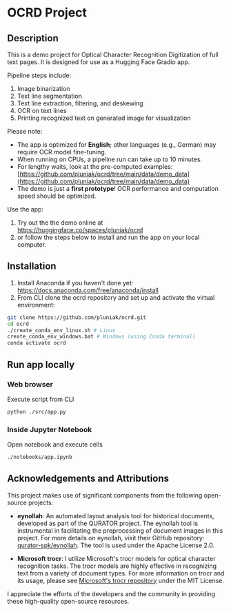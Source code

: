 # OCRD Project

## Description
This is a demo project for Optical Character Recognition Digitization of full text pages. It is designed for use as a Hugging Face Gradio app. 

Pipeline steps include:
  1. Image binarization
  2. Text line segmentation
  3. Text line extraction, filtering, and deskewing
  4. OCR on text lines
  5. Printing recognized text on generated image for visualization

Please note:
- The app is optimized for **English**; other languages (e.g., German) may require OCR model fine-tuning.
- When running on CPUs, a pipeline run can take up to 10 minutes.
- For lengthy waits, look at the pre-computed examples: [https://github.com/pluniak/ocrd/tree/main/data/demo_data](https://github.com/pluniak/ocrd/tree/main/data/demo_data)
- The demo is just a **first prototype**! OCR performance and computation speed should be optimized.

Use the app:
  1. Try out the the demo online at https://huggingface.co/spaces/pluniak/ocrd
  2. or follow the steps below to install and run the app on your local computer.

## Installation
  1. Install Anaconda if you haven't done yet: https://docs.anaconda.com/free/anaconda/install
  2. From CLI clone the ocrd repository and set up and activate the virtual environment:
```bash
git clone https://github.com/pluniak/ocrd.git
cd ocrd
./create_conda_env_linux.sh # Linux
create_conda_env_windows.bat # Windows (using Conda terminal)
conda activate ocrd
```

## Run app locally
### Web browser
Execute script from CLI
```bash
python ./src/app.py
```
### Inside Jupyter Notebook
Open notebook and execute cells
```bash
./notebooks/app.ipynb
```

## Acknowledgements and Attributions

This project makes use of significant components from the following open-source projects:

- **eynollah**: An automated layout analysis tool for historical documents, developed as part of the QURATOR project. The eynollah tool is instrumental in facilitating the preprocessing of document images in this project. For more details on eynollah, visit their GitHub repository: [qurator-spk/eynollah](https://github.com/qurator-spk/eynollah). The tool is used under the Apache License 2.0.

- **Microsoft trocr**: I utilize Microsoft's trocr models for optical character recognition tasks. The trocr models are highly effective in recognizing text from a variety of document types. For more information on trocr and its usage, please see [Microsoft's trocr repository](https://github.com/microsoft/unilm) under the MIT License.

I appreciate the efforts of the developers and the community in providing these high-quality open-source resources.
